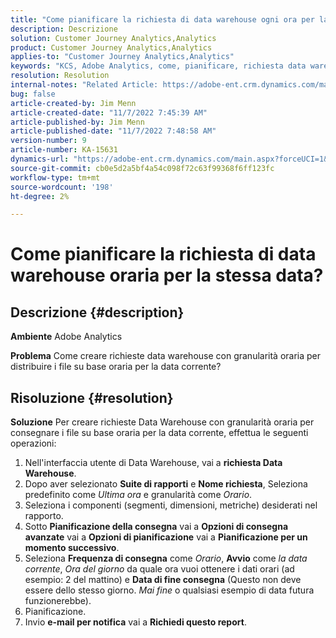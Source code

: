 ```yaml
---
title: "Come pianificare la richiesta di data warehouse ogni ora per la stessa data?"
description: Descrizione
solution: Customer Journey Analytics,Analytics
product: Customer Journey Analytics,Analytics
applies-to: "Customer Journey Analytics,Analytics"
keywords: "KCS, Adobe Analytics, come, pianificare, richiesta data warehouse oraria, stessa data"
resolution: Resolution
internal-notes: "Related Article: https://adobe-ent.crm.dynamics.com/main.aspx?appid=c8f3a4cd-a068-e911-a957-000d3a34e00b&pagetype=entityrecord&etn=knowledgearticle&id=b5d08a45-cea0-ea11-a812-000d3a303484"
bug: false
article-created-by: Jim Menn
article-created-date: "11/7/2022 7:45:39 AM"
article-published-by: Jim Menn
article-published-date: "11/7/2022 7:48:58 AM"
version-number: 9
article-number: KA-15631
dynamics-url: "https://adobe-ent.crm.dynamics.com/main.aspx?forceUCI=1&pagetype=entityrecord&etn=knowledgearticle&id=f2576b26-705e-ed11-9561-6045bd0065f9"
source-git-commit: cb0e5d2a5bf4a54c098f72c63f99368f6ff123fc
workflow-type: tm+mt
source-wordcount: '198'
ht-degree: 2%

---
```


# Come pianificare la richiesta di data warehouse oraria per la stessa data?

## Descrizione {#description}


<b>Ambiente</b>
Adobe Analytics

<b>Problema</b>
Come creare richieste data warehouse con granularità oraria per distribuire i file su base oraria per la data corrente?


## Risoluzione {#resolution}


<b>Soluzione</b>
Per creare richieste Data Warehouse con granularità oraria per consegnare i file su base oraria per la data corrente, effettua le seguenti operazioni:

1. Nell&#39;interfaccia utente di Data Warehouse, vai a <b>richiesta Data Warehouse</b>.
2. Dopo aver selezionato <b>Suite di rapporti</b> e <b>Nome richiesta</b>, Seleziona predefinito come *Ultima ora* e granularità come *Orario*.
3. Seleziona i componenti (segmenti, dimensioni, metriche) desiderati nel rapporto.
4. Sotto <b>Pianificazione della consegna</b> vai a <b>Opzioni di consegna avanzate</b> vai a <b>Opzioni di pianificazione</b> vai a <b>Pianificazione per un momento successivo</b>.
5. Seleziona <b>Frequenza di consegna</b> come *Orario*, <b>Avvio</b> come *la data corrente*, *Ora del giorno* da quale ora vuoi ottenere i dati orari (ad esempio: 2 del mattino) e <b>Data di fine consegna</b> (Questo non deve essere dello stesso giorno. *Mai fine* o qualsiasi esempio di data futura funzionerebbe).
6. Pianificazione.
7. Invio <b>e-mail per notifica</b> vai a <b>Richiedi questo report</b>.

